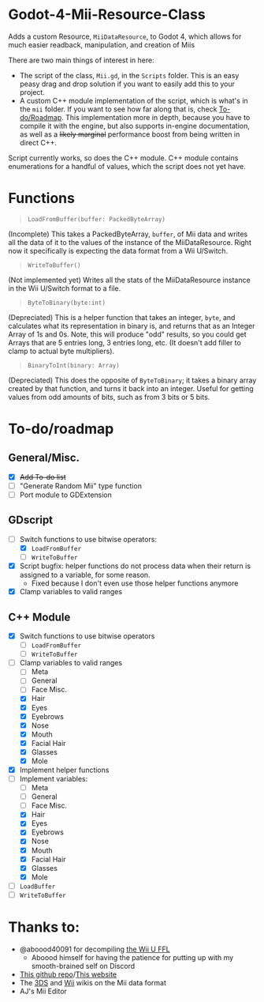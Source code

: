 # Godot-4-Mii-Resource-Class
Adds a custom Resource, `MiiDataResource`, to Godot 4, which allows for much easier readback, manipulation, and creation of Miis

There are two main things of interest in here:
* The script of the class, `Mii.gd`, in the `Scripts` folder. This is an easy peasy drag and drop solution if you want to easily add this to your project.
* A custom C++ module implementation of the script, which is what's in the `mii` folder. If you want to see how far along that is, check [To-do/Roadmap](https://github.com/c08oprkiua/Godot-4-Mii-Resource-Class/edit/main/README.md#to-doroadmap). This implementation more in depth, because you have to compile it with the engine, but also supports in-engine documentation, as well as a ~~likely marginal~~ performance boost from being written in direct C++.

Script currently works, so does the C++ module. C++ module contains enumerations for a handful of values, which the script does not yet have.

# Functions
> `LoadFromBuffer(buffer: PackedByteArray)`

(Incomplete) This takes a PackedByteArray, `buffer`, of Mii data and writes all the data of it to the values of the instance of the MiiDataResource. Right now it specifically is expecting the data format from a Wii U/Switch.
> `WriteToBuffer()`

(Not implemented yet) Writes all the stats of the MiiDataResource instance in the Wii U/Switch format to a file.

> `ByteToBinary(byte:int)`

(Depreciated) This is a helper function that takes an integer, `byte`, and calculates what its representation in binary is, and returns that as an Integer Array of 1s and 0s. Note, this will produce "odd" results, so you could get Arrays that are 5 entries long, 3 entries long, etc. (It doesn't add filler to clamp to actual byte multipliers).

> `BinaryToInt(binary: Array)`

(Depreciated) This does the opposite of `ByteToBinary`; it takes a binary array created by that function, and turns it back into an integer. Useful for getting values from odd amounts of bits, such as from 3 bits or 5 bits. 


# To-do/roadmap
## General/Misc.
- [x] ~~Add To-do list~~
- [ ] "Generate Random Mii" type function
- [ ] Port module to GDExtension

## GDscript
- [ ] Switch functions to use bitwise operators:
  - [x] `LoadFromBuffer`
  - [ ] `WriteToBuffer`
- [x] Script bugfix: helper functions do not process data when their return is assigned to a variable, for some reason.
  * Fixed because I don't even use those helper functions anymore
- [x] Clamp variables to valid ranges

## C++ Module
- [x] Switch functions to use bitwise operators
  - [ ] `LoadFromBuffer`
  - [ ] `WriteToBuffer`
- [ ] Clamp variables to valid ranges
  - [ ] Meta
  - [ ] General
  - [ ] Face Misc.
  - [x] Hair
  - [x] Eyes
  - [x] Eyebrows
  - [x] Nose
  - [x] Mouth
  - [x] Facial Hair
  - [x] Glasses
  - [x] Mole
- [x] Implement helper functions
- [ ] Implement variables:
  - [ ] Meta
  - [ ] General
  - [ ] Face Misc.
  - [x] Hair
  - [x] Eyes
  - [x] Eyebrows
  - [x] Nose
  - [x] Mouth
  - [x] Facial Hair
  - [x] Glasses
  - [x] Mole
- [ ] `LoadBuffer`
- [ ] `WriteToBuffer`

# Thanks to:
* @aboood40091 for decompiling [the Wii U FFL](https://github.com/aboood40091/ffl)
  * Aboood himself for having the patience for putting up with my smooth-brained self on Discord
* [This github repo](https://github.com/HEYimHeroic/MiiDataFiles)/[This website](https://sites.google.com/view/miilibrary/contactfaqother/FAQ)
* The [3DS](https://www.3dbrew.org/wiki/Mii) and [Wii](https://wiibrew.org/wiki/Mii_data) wikis on the Mii data format
* AJ's Mii Editor
